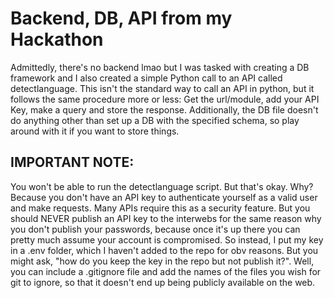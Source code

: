# Backend, DB, API from my Hackathon

Admittedly, there's no backend lmao but I was tasked with creating a DB framework and I also created a simple Python call to an API called detectlanguage. This isn't the standard way to call an API in python, but it follows the same procedure more or less: Get the url/module, add your API Key, make a query and store the response. Additionally, the DB file doesn't do anything other than set up a DB with the specified schema, so play around with it if you want to store things.

## IMPORTANT NOTE:

You won't be able to run the detectlanguage script. But that's okay. Why? Because you don't have an API key to authenticate yourself as a valid user and make requests. Many APIs require this as a security feature. But you should NEVER publish an API key to the interwebs for the same reason why you don't publish your passwords, because once it's up there you can pretty much assume your account is compromised. So instead, I put my key in a .env folder, which I haven't added to the repo for obv reasons. But you might ask, "how do you keep the key in the repo but not publish it?". Well, you can include a .gitignore file and add the names of the files you wish for git to ignore, so that it doesn't end up being publicly available on the web.